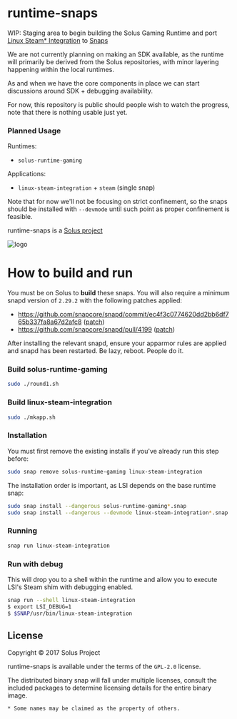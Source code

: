 runtime-snaps
=============

WIP: Staging area to begin building the Solus Gaming Runtime and port
[Linux Steam* Integration](https://github.com/solus-project/linux-steam-integration) to [Snaps](https://snapcraft.io/)

We are not currently planning on making an SDK available, as the runtime will
primarily be derived from the Solus repositories, with minor layering happening
within the local runtimes.

As and when we have the core components in place we can start discussions around
SDK + debugging availability.

For now, this repository is public should people wish to watch the progress, note
that there is nothing usable just yet.

### Planned Usage

Runtimes:

 - `solus-runtime-gaming`

Applications:

 - `linux-steam-integration` + `steam` (single snap)

Note that for now we'll not be focusing on strict confinement, so the snaps
should be installed with `--devmode` until such point as proper confinement
is feasible.

runtime-snaps is a [Solus project](https://solus-project.com/)

![logo](https://build.solus-project.com/logo.png)

How to build and run
====================

You must be on Solus to **build** these snaps. You will also require a minimum
snapd version of `2.29.2` with the following patches applied:

 - https://github.com/snapcore/snapd/commit/ec4f3c0774620dd2bb6df765b337fa8a67d2afc8 ([patch](https://github.com/snapcore/snapd/commit/ec4f3c0774620dd2bb6df765b337fa8a67d2afc8.patch))
 - https://github.com/snapcore/snapd/pull/4199 ([patch](https://patch-diff.githubusercontent.com/raw/snapcore/snapd/pull/4199.patch))

After installing the relevant snapd, ensure your apparmor rules are applied and snapd has been
restarted. Be lazy, reboot. People do it.

### Build solus-runtime-gaming

```bash
sudo ./round1.sh
````

### Build linux-steam-integration

```bash
sudo ./mkapp.sh
```

### Installation

You must first remove the existing installs if you've already run this step before:

```bash
sudo snap remove solus-runtime-gaming linux-steam-integration
```

The installation order is important, as LSI depends on the base runtime snap:

```bash
sudo snap install --dangerous solus-runtime-gaming*.snap
sudo snap install --dangerous --devmode linux-steam-integration*.snap
```

### Running

```bash
snap run linux-steam-integration
```

### Run with debug

This will drop you to a shell within the runtime and allow you to execute
LSI's Steam shim with debugging enabled.

```bash
snap run --shell linux-steam-integration
$ export LSI_DEBUG=1
$ $SNAP/usr/bin/linux-steam-integration
```


## License

Copyright © 2017 Solus Project

runtime-snaps is available under the terms of the `GPL-2.0` license.

The distributed binary snap will fall under multiple licenses, consult
the included packages to determine licensing details for the entire binary
image.

`* Some names may be claimed as the property of others.`
